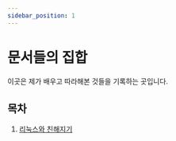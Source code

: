 ```yaml
---
sidebar_position: 1
---
```


# 문서들의 집합

이곳은 제가 배우고 따라해본 것들을 기록하는 곳입니다.

## 목차

1. [리눅스와 친해지기](linux-as-korean/what-is-linux)
